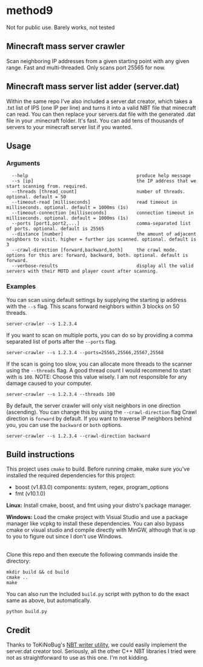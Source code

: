 # method9
Not for public use. Barely works, not tested

## Minecraft mass server crawler
Scan neighboring IP addresses from a given starting point with any given range. Fast and multi-threaded. Only scans port 25565 for now.

## Minecraft mass server list adder (server.dat)
Within the same repo I've also included a server.dat creator, which takes a .txt list of IPS (one IP per line) and turns it into a valid NBT file that minecraft can read.
You can then replace your servers.dat file with the generated .dat file in your .minecraft folder. It's fast. You can add tens of thousands of servers to your minecraft server list if you wanted. 

## Usage
### Arguments
```
  --help                                        produce help message
  --s [ip]                                      the IP address that we start scanning from. required.
  --threads [thread_count]                      number of threads. optional. default = 50
  --timeout-read [milliseconds]                 read timeout in milliseconds. optional. default = 1000ms (1s)
  --timeout-connection [milliseconds]           connection timeout in milliseconds. optional. default = 1000ms (1s)
  --ports [port1,port2,...]                     comma-separated list of ports. optional. default is 25565
  --distance [number]                           the amount of adjacent neighbors to visit. higher = further ips scanned. optional. default is 3
  --crawl-direction [forward,backward,both]     the crawl mode. options for this are: forward, backward, both. optional. default is forward.
  --verbose-results                             display all the valid servers with their MOTD and player count after scanning.
```

### Examples
You can scan using default settings by supplying the starting ip address with the `--s` flag.
This scans forward neighbors within 3 blocks on 50 threads.
```shell
server-crawler --s 1.2.3.4
```

If you want to scan on multiple ports, you can do so by providing a comma separated list of ports after the `--ports` flag.
```shell
server-crawler --s 1.2.3.4 --ports=25565,25566,25567,25568
```

If the scan is going too slow, you can allocate more threads to the scanner using the ``--threads`` flag.
A good thread count I would recommend to start with is `100`.
NOTE: Choose this value wisely. I am not responsible for any damage caused to your computer.
```shell
server-crawler --s 1.2.3.4 --threads 100
```

By default, the server crawler will only visit neighbors in one direction (ascending). You can change this by using the `--crawl-direction` flag
Crawl direction is `forward` by default. If you want to traverse IP neighbors behind you, you can use the `backward` or `both` options. 
```shell
server-crawler --s 1.2.3.4 --crawl-direction backward
```

### 
## Build instructions
This project uses `cmake` to build. Before running cmake, make sure you've installed the required dependencies for this project:
- boost (v1.83.0) components: system, regex, program_options
- fmt (v10.1.0)
  
**Linux:** Install cmake, boost, and fmt using your distro's package manager.
  
**Windows:** Load the cmake project with Visual Studio and use a package manager like vcpkg to install these dependencies. You can also bypass cmake or visual studio and compile directly with MinGW, although that is up to you to figure out since I don't use Windows.
<br><br/>

Clone this repo and then execute the following commands inside the directory:
```shell
mkdir build && cd build
cmake ..
make
```

You can also run the included `build.py` script with python to do the exact same as above, but automatically.
```shell
python build.py
```
## Credit
Thanks to ToKiNoBug's [NBT writer utility](https://github.com/ToKiNoBug/NBTWriter-of-Toki), we could easily implement the server.dat creator tool. Seriously, all the other C++ NBT libraries I tried were not as straightforward to use as this one. I'm not kidding.
